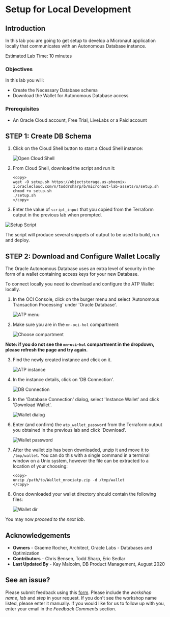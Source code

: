 # Setup for Local Development

## Introduction
In this lab you are going to get setup to develop a Micronaut application locally that communicates with an Autonomous Database instance.

Estimated Lab Time: 10 minutes

### Objectives

In this lab you will:
* Create the Necessary Database schema
* Download the Wallet for Autonomous Database access

### Prerequisites
- An Oracle Cloud account, Free Trial, LiveLabs or a Paid account

## **STEP 1**: Create DB Schema

1. Click on the Cloud Shell button to start a Cloud Shell instance:

   ![Open Cloud Shell](images/cloudshell.png)

2. From Cloud Shell, download the script and run it:

    ```
    <copy>
    wget -O setup.sh https://objectstorage.us-phoenix-1.oraclecloud.com/n/toddrsharp/b/micronaut-lab-assets/o/setup.sh
    chmod +x setup.sh
    ./setup.sh
    </copy>
    ```
3. Enter the value of `script_input` that you copied from the Terraform output in the previous lab when prompted.

![Setup Script](images/setup_input.png)

The script will produce several snippets of output to be used to build, run and deploy.

## **STEP 2**: Download and Configure Wallet Locally

The Oracle Autonomous Database uses an extra level of security in the form of a wallet containing access keys for your new Database.

To connect locally you need to download and configure the ATP Wallet locally.

1. In the OCI Console, click on the burger menu and select 'Autonomous Transaction Processing' under 'Oracle Database'.

    ![ATP menu](images/atp-menu.png)

2. Make sure you are in the `mn-oci-hol` compartment:

   ![Choose compartment](images/choose-compartment.png)

**Note: if you do not see the `mn-oci-hol` compartment in the dropdown, please refresh the page and try again.**

3. Find the newly created instance and click on it.

    ![ATP instance](images/atp-instance-list.png)

4. In the instance details, click on 'DB Connection'.

    ![DB Connection](images/db-connection-btn.png)

5. In the 'Database Connection' dialog, select 'Instance Wallet' and click 'Download Wallet'.

    ![Wallet dialog](images/wallet-dialog.png)

6. Enter (and confirm) the `atp_wallet_password` from the Terraform output you obtained in the previous lab and click 'Download'.

    ![Wallet password](images/wallet-password.png)

7. After the wallet zip has been downloaded, unzip it and move it to `/tmp/wallet`. You can do this with a single command in a terminal window on a Unix system, however the file can be extracted to a location of your choosing:

    ```
    <copy>
    unzip /path/to/Wallet_mnociatp.zip -d /tmp/wallet
    </copy>
    ```

8. Once downloaded your wallet directory should contain the following files:

   ![Wallet dir](images/tmp-wallet-dir.png)


You may now *proceed to the next lab*.

## Acknowledgements
- **Owners** - Graeme Rocher, Architect, Oracle Labs - Databases and Optimization
- **Contributors** - Chris Bensen, Todd Sharp, Eric Sedlar
- **Last Updated By** - Kay Malcolm, DB Product Management, August 2020

## See an issue?
Please submit feedback using this [form](https://apexapps.oracle.com/pls/apex/f?p=133:1:::::P1_FEEDBACK:1). Please include the *workshop name*, *lab* and *step* in your request.  If you don't see the workshop name listed, please enter it manually. If you would like for us to follow up with you, enter your email in the *Feedback Comments* section.
